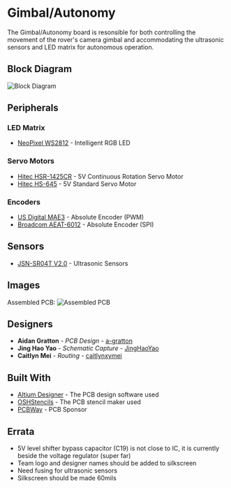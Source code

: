 # Gimbal/Autonomy

The Gimbal/Autonomy board is resonsible for both controlling the movement of the rover's camera gimbal
and accommodating the ultrasonic sensors and LED matrix for autonomous operation.

## Block Diagram
![Block Diagram](https://github.com/uwrobotics/MarsRover2020-PCB/blob/master/Projects/Gimbal/Rev1/images/Block%20Diagram.PNG)


## Peripherals


### LED Matrix

* [NeoPixel WS2812](https://cdn-shop.adafruit.com/datasheets/WS2812.pdf) - Intelligent RGB LED


### Servo Motors

* [Hitec HSR-1425CR](https://hitecrcd.com/products/servos/robotic-servos/hsr1425/product) - 5V Continuous Rotation Servo Motor
* [Hitec HS-645](https://hitecrcd.com/products/servos/sport-servos/analog-sport-servos/hs-645mg/product) - 5V Standard Servo Motor


### Encoders

* [US Digital MAE3](https://www.usdigital.com/products/encoders/absolute/magnetic/MAE3) - Absolute Encoder (PWM)
* [Broadcom AEAT-6012](https://www.broadcom.com/products/motion-control-encoders/magnetic-encoders/aeat-6012-a06) - Absolute Encoder (SPI)


## Sensors

* [JSN-SR04T V2.0](https://www.makerfabs.com/water-proof-ultrasonic-ranger-jsn-sr04t-v2.0.html) - Ultrasonic Sensors


## Images
Assembled PCB:
![Assembled PCB](https://github.com/uwrobotics/MarsRover2020-PCB/blob/master/Projects/Gimbal/Rev1/images/Rev1%20Assembled%20Board.jpg)

## Designers

* **Aidan Gratton** - *PCB Design* - [a-gratton](https://github.com/a-gratton)
* **Jing Hao Yao** - *Schematic Capture* - [JingHaoYao](https://github.com/JingHaoYao)
* **Caitlyn Mei** - *Routing* - [caitlynxymei](https://github.com/caitlynxymei)


## Built With

* [Altium Designer](https://www.altium.com/) - The PCB design software used
* [OSHStencils](https://www.oshstencils.com/) - The PCB stencil maker used
* [PCBWay](https://www.pcbway.com/) - PCB Sponsor

## Errata

* 5V level shifter bypass capacitor (C19) is not close to IC, it is currently beside the voltage regulator (super far)
* Team logo and designer names should be added to silkscreen
* Need fusing for ultrasonic sensors
* Silkscreen should be made 60mils

